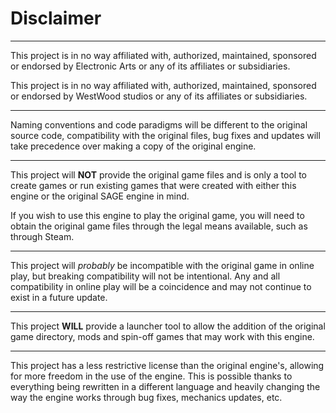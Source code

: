 # Disclaimer

---

This project is in no way affiliated with, authorized, maintained, sponsored or endorsed by Electronic Arts or any of
its affiliates or subsidiaries.

This project is in no way affiliated with, authorized, maintained, sponsored or endorsed by WestWood studios or any of
its affiliates or subsidiaries.

---

Naming conventions and code paradigms will be different to the original source code, compatibility with the original
files, bug fixes and updates will take precedence over making a copy of the original engine.

---

This project will **NOT** provide the original game files and is only a tool to create games or run existing games that
were created with either this engine or the original SAGE engine in mind.

If you wish to use this engine to play the original game, you will need to obtain the original game files through the
legal means available, such as through Steam.

---

This project will *probably* be incompatible with the original game in online play, but breaking compatibility will not
be intentional. Any and all compatibility in online play will be a coincidence and may not continue to exist in a future
update.

---

This project **WILL** provide a launcher tool to allow the addition of the original game directory, mods and spin-off
games that may work with this engine.

---

This project has a less restrictive license than the original engine's, allowing for more freedom in the use of the
engine. This is possible thanks to everything being rewritten in a different language and heavily changing the way the
engine works through bug fixes, mechanics updates, etc.

